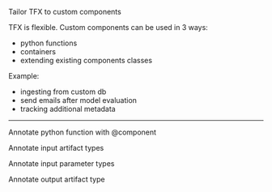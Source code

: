 
 Tailor TFX to custom components

TFX is flexible. Custom components can be used in 3 ways:

- python functions
- containers
- extending existing components classes

Example:

- ingesting from custom db
- send emails after model evaluation
- tracking additional metadata

---

Annotate python function with @component

Annotate input artifact types

Annotate input parameter types

Annotate output artifact type

